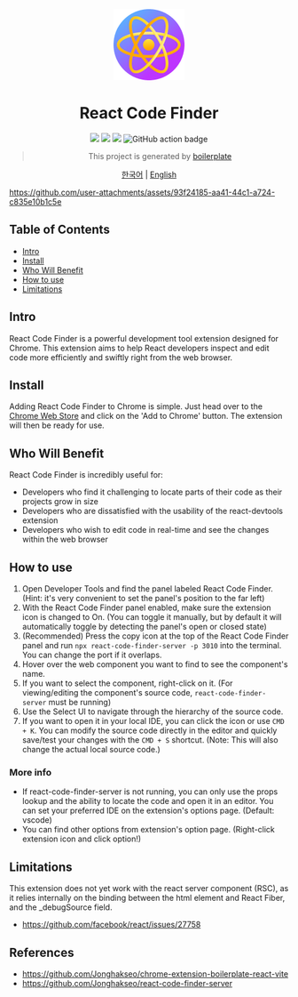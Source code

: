<div align="center">
<img src="chrome-extension/public/icon-128.png" alt="logo"/>
<h1> React Code Finder</h1>

![](https://img.shields.io/badge/React-61DAFB?style=flat-square&logo=react&logoColor=black)
![](https://img.shields.io/badge/Typescript-3178C6?style=flat-square&logo=typescript&logoColor=white)
![](https://badges.aleen42.com/src/vitejs.svg)
![GitHub action badge](https://github.com/Jonghakseo/react-code-finder-extension/actions/workflows/build-zip.yml/badge.svg)


> This project is generated by [boilerplate](https://github.com/Jonghakseo/chrome-extension-boilerplate-react-vite) 

[한국어](README-ko.md) | [English](README.md)

</div>

https://github.com/user-attachments/assets/93f24185-aa41-44c1-a724-c835e10b1c5e

## Table of Contents

- [Intro](#intro)
- [Install](#install)
- [Who Will Benefit](#who-will-benefit)
- [How to use](#how-to-use)
- [Limitations](#limitations)

## Intro <a name="intro"></a>
React Code Finder is a powerful development tool extension designed for Chrome. This extension aims to help React developers inspect and edit code more efficiently and swiftly right from the web browser.


## Install <a name="install"></a>
Adding React Code Finder to Chrome is simple. Just head over to the [Chrome Web Store](https://chromewebstore.google.com/detail/react-code-finder/bbidpgoneibefablhfcnaennjkfbflmk) and click on the 'Add to Chrome' button. The extension will then be ready for use.


## Who Will Benefit <a name="who-will-benefit"></a>
React Code Finder is incredibly useful for:
- Developers who find it challenging to locate parts of their code as their projects grow in size
- Developers who are dissatisfied with the usability of the react-devtools extension
- Developers who wish to edit code in real-time and see the changes within the web browser


## How to use <a name="how-to-use"></a>

1. Open Developer Tools and find the panel labeled React Code Finder. (Hint: it's very convenient to set the panel's position to the far left)
2. With the React Code Finder panel enabled, make sure the extension icon is changed to On. (You can toggle it manually, but by default it will automatically toggle by detecting the panel's open or closed state)
3. (Recommended) Press the copy icon at the top of the React Code Finder panel and run `npx react-code-finder-server -p 3010` into the terminal. You can change the port if it overlaps.
3. Hover over the web component you want to find to see the component's name.
4. If you want to select the component, right-click on it. (For viewing/editing the component's source code, `react-code-finder-server` must be running)
5. Use the Select UI to navigate through the hierarchy of the source code.
6. If you want to open it in your local IDE, you can click the icon or use `CMD + K`. You can modify the source code directly in the editor and quickly save/test your changes with the `CMD + S` shortcut. (Note: This will also change the actual local source code.)

### More info

- If react-code-finder-server is not running, you can only use the props lookup and the ability to locate the code and open it in an editor. You can set your preferred IDE on the extension's options page. (Default: vscode)
- You can find other options from extension's option page. (Right-click extension icon and click option!)

## Limitations <a name="limitations"></a>

This extension does not yet work with the react server component (RSC), as it relies internally on the binding between the html element and React Fiber, and the _debugSource field.

- https://github.com/facebook/react/issues/27758


## References

- https://github.com/Jonghakseo/chrome-extension-boilerplate-react-vite
- https://github.com/Jonghakseo/react-code-finder-server
